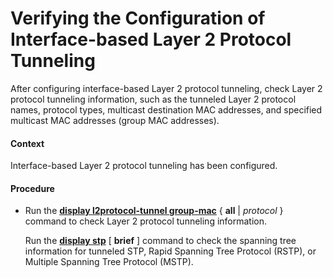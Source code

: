 Verifying the Configuration of Interface-based Layer 2 Protocol Tunneling
=========================================================================

After configuring interface-based Layer 2 protocol tunneling, check Layer 2 protocol tunneling information, such as the tunneled Layer 2 protocol names, protocol types, multicast destination MAC addresses, and specified multicast MAC addresses (group MAC addresses).

#### Context

Interface-based Layer 2 protocol tunneling has been configured.


#### Procedure

* Run the [**display l2protocol-tunnel
  group-mac**](cmdqueryname=display+l2protocol-tunnel+group-mac) { **all** | *protocol* } command to check Layer 2 protocol tunneling information.
  
  
  
  Run the [**display stp**](cmdqueryname=display+stp) [ **brief** ] command to check the spanning tree information for tunneled STP, Rapid Spanning Tree Protocol (RSTP), or Multiple Spanning Tree Protocol (MSTP).